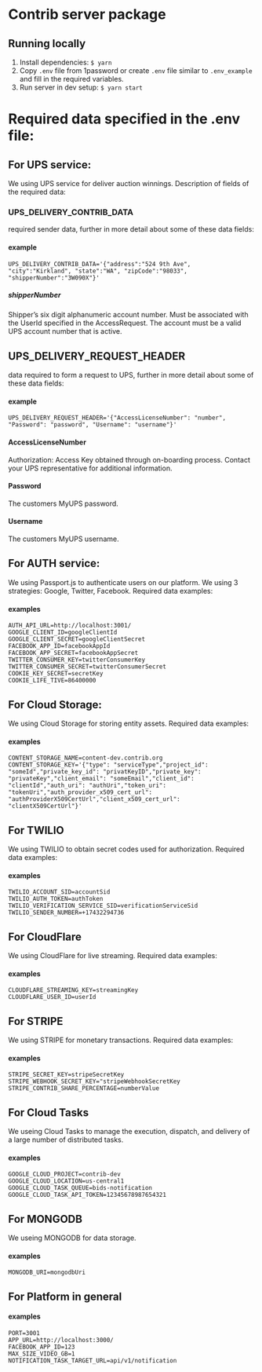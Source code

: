 # Contrib server package

## Running locally

1. Install dependencies: `$ yarn`
2. Copy `.env` file from 1password or create `.env` file similar to `.env_example` and fill in the required variables.
3. Run server in dev setup: `$ yarn start`

# Required data specified in the .env file:

## For UPS service:

We using UPS service for deliver auction winnings. Description of fields of the required data:

### UPS_DELIVERY_CONTRIB_DATA

required sender data, further in more detail about some of these data fields:

#### example

```
UPS_DELIVERY_CONTRIB_DATA='{"address":"524 9th Ave", "city":"Kirkland", "state":"WA", "zipCode":"98033", "shipperNumber":"3W090X"}'
```

##### shipperNumber

Shipper’s six digit alphanumeric account number. Must be associated with the UserId specified in the AccessRequest. The account must be a valid UPS account number that is active.

## UPS_DELIVERY_REQUEST_HEADER

data required to form a request to UPS, further in more detail about some of these data fields:

#### example

```
UPS_DELIVERY_REQUEST_HEADER='{"AccessLicenseNumber": "number", "Password": "password", "Username": "username"}'
```

#### AccessLicenseNumber

Authorization: Access Key obtained through on-boarding process. Contact your UPS representative for additional information.

#### Password

The customers MyUPS password.

#### Username

The customers MyUPS username.

## For AUTH service:

We using Passport.js to authenticate users on our platform. We using 3 strategies: Google, Twitter, Facebook. Required data examples:

#### examples

```
AUTH_API_URL=http://localhost:3001/
GOOGLE_CLIENT_ID=googleClientId
GOOGLE_CLIENT_SECRET=googleClientSecret
FACEBOOK_APP_ID=facebookAppId
FACEBOOK_APP_SECRET=facebookAppSecret
TWITTER_CONSUMER_KEY=twitterConsumerKey
TWITTER_CONSUMER_SECRET=twitterConsumerSecret
COOKIE_KEY_SECRET=secretKey
COOKIE_LIFE_TIVE=86400000
```

## For Cloud Storage:

We using Cloud Storage for storing entity assets. Required data examples:

#### examples

```
CONTENT_STORAGE_NAME=content-dev.contrib.org
CONTENT_STORAGE_KEY='{"type": "serviceType","project_id": "someId","private_key_id": "privatKeyID","private_key": "privateKey","client_email": "someEmail","client_id": "clientId","auth_uri": "authUri","token_uri": "tokenUri","auth_provider_x509_cert_url": "authProviderX509CertUrl","client_x509_cert_url": "clientX509CertUrl"}'
```

## For TWILIO

We using TWILIO to obtain secret codes used for authorization. Required data examples:

#### examples

```
TWILIO_ACCOUNT_SID=accountSid
TWILIO_AUTH_TOKEN=authToken
TWILIO_VERIFICATION_SERVICE_SID=verificationServiceSid
TWILIO_SENDER_NUMBER=+17432294736
```

## For CloudFlare

We using CloudFlare for live streaming. Required data examples:

#### examples

```
CLOUDFLARE_STREAMING_KEY=streamingKey
CLOUDFLARE_USER_ID=userId
```

## For STRIPE

We using STRIPE for monetary transactions. Required data examples:

#### examples

```
STRIPE_SECRET_KEY=stripeSecretKey
STRIPE_WEBHOOK_SECRET_KEY="stripeWebhookSecretKey
STRIPE_CONTRIB_SHARE_PERCENTAGE=numberValue
```

## For Cloud Tasks

We useing Cloud Tasks to manage the execution, dispatch, and delivery of a large number of distributed tasks.

#### examples

```
GOOGLE_CLOUD_PROJECT=contrib-dev
GOOGLE_CLOUD_LOCATION=us-central1
GOOGLE_CLOUD_TASK_QUEUE=bids-notification
GOOGLE_CLOUD_TASK_API_TOKEN=12345678987654321
```

## For MONGODB

We useing MONGODB for data storage.

#### examples

```
MONGODB_URI=mongodbUri
```

## For Platform in general

#### examples

```
PORT=3001
APP_URL=http://localhost:3000/
FACEBOOK_APP_ID=123
MAX_SIZE_VIDEO_GB=1
NOTIFICATION_TASK_TARGET_URL=api/v1/notification
```
